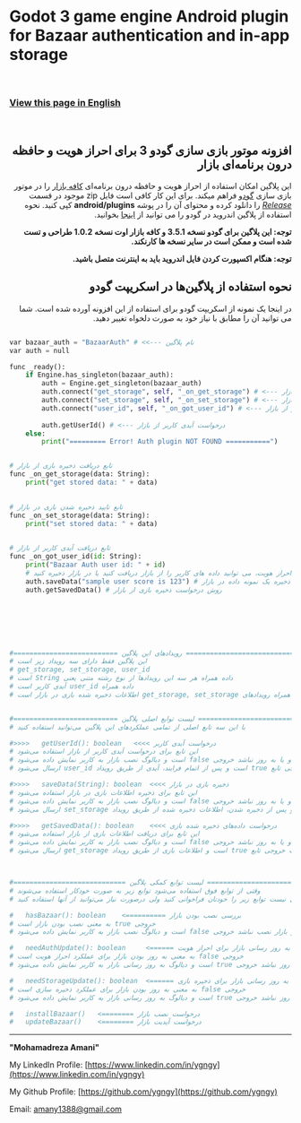 # Godot 3 game engine Android plugin for Bazaar authentication and in-app storage

<br>

### [View this page in English](README_EN.md)


<br>

<div dir="rtl">

## افزونه موتور بازی سازی گودو 3 برای احراز هویت و حافظه درون برنامه‌ای بازار


 
این پلاگین امکان استفاده از احراز هویت و حافظه درون برنامه‌ای   [کافه بازار](https://cafebazaar.ir) را در موتور بازی سازی [گودو](https://godotengine.org) فراهم میکند.
برای این کار کافی است فایل zip موجود در قسمت [*Release*](https://github.com/ygngy/godot-bazaar-auth/releases) را دانلود کرده و محتوای آن را در پوشه **android/plugins** کپی کنید. نحوه استفاده از پلاگین اندروید در گودو را می توانید از [اینجا](https://docs.godotengine.org/en/stable/tutorials/plugins/android/android_plugin.html#loading-and-using-an-android-plugin) بخوانید.


**توجه: این پلاگین برای گودو نسخه 3.5.1 و کافه بازار اوت نسخه 1.0.2 طراحی و تست شده است و ممکن است در سایر نسخه ها کارنکند.**


**توجه: هنگام اکسپورت کردن فایل اندروید باید به اینترنت متصل باشید.**
<br>

## نحوه استفاده از پلاگین‌ها در اسکریپت گودو 

در اینجا یک نمونه از اسکریپت گودو برای استفاده از این افزونه آورده شده است. شما می توانید آن را مطابق با نیاز خود به صورت دلخواه تغییر دهید.

</div>

```python

var bazaar_auth = "BazaarAuth" # <<--- نام پلاگین
var auth = null

func _ready():
	if Engine.has_singleton(bazaar_auth):
		auth = Engine.get_singleton(bazaar_auth)
		auth.connect("get_storage", self, "_on_get_storage") # <--- رویداد دریافت ذخیره بازی از بازار
		auth.connect("set_storage", self, "_on_set_storage") # <--- رویداد تایید ذخیره شدن در بازار
		auth.connect("user_id", self, "_on_got_user_id") # <--- رویداد دریافت آیدی کاربر از بازار 
		
		auth.getUserId() # <--- درخواست آیدی کاربر از بازار
	else:
		print("========= Error! Auth plugin NOT FOUND ===========")


# تابع دریافت ذخیره بازی از بازار
func _on_get_storage(data: String):
	print("get stored data: " + data)
	

# تابع تایید ذخیره شدن بازی در بازار
func _on_set_storage(data: String):
	print("set stored data: " + data)
	

# تابع دریافت آیدی کاربر از بازار
func _on_got_user_id(id: String):
	print("Bazaar Auth user id: " + id)
	# پس از احراز هویت، می توانید داده های کاربر را از بازار دریافت کنید یا در بازار ذخیره کنید
	auth.saveData("sample user score is 123") # روش ذخیره یک نمونه داده در بازار
	auth.getSavedData() # روش درخواست ذخیره بازی از بازار







#========================== رویدادهای این پلاگین ========================================
# این پلاگین فقط دارای سه رویداد زیر است
# get_storage, set_storage, user_id
# است String داده همراه هر سه این رویدادها از نوع رشته متنی یعنی
# آیدی کاربر است user_id داده همراه
# اطلاعات ذخیره شده بازی در بازار است get_storage, set_storage و داده همراه رویدادهای 


#========================== لیست توابع اصلی پلاگین ======================================
# با این سه تابع اصلی از تمامی عملکردهای این پلاگین می‌توانید استفاده کنید

#>>>>   getUserId(): boolean   <<<< درخواست آیدی کاربر 
# این تابع برای درخواست آیدی کاربر از بازار استفاده می‌شود
# است و دیالوگ نصب بازار به کاربر نمایش داده می‌شود false درصورتی که بازار نصب نباشد و یا به روز نباشد خروجی
# ارسال می‌شود user_id است و پس از اتمام فرایند، آیدی از طریق رویداد true ولی درصورتی که فرایند دریافت آیدی شروع شود خروجی تابع

#>>>>   saveData(String): boolean  <<<< ذخیره بازی در بازار
# این تابع برای ذخیره اطلاعات بازی در بازار استفاده می‌شود
# است و دیالوگ نصب بازار به کاربر نمایش داده می‌شود false درصورتی که بازار نصب نباشد و یا به روز نباشد خروجی
# ارسال می‌شود set_storage است و پس از ذخیره شدن، اطلاعات ذخیره شده از طریق رویداد true درغیر اینصورت خروجی تابع

#>>>>   getSavedData(): boolean    <<<< درخواست داده‌های ذخیره شده بازی
# این تابع برای دریافت اطلاعات بازی از بازار استفاده می‌شود
# است و دیالوگ نصب بازار به کاربر نمایش داده می‌شود false درصورتی که بازار نصب نباشد و یا به روز نباشد خروجی
# ارسال می‌شود get_storage است و اطلاعات بازی از طریق رویداد true درغیر اینصورت خروجی تابع



#============================ لیست توابع کمکی پلاگین ==========================================
# وقتی از توابع فوق استفاده می‌شود توابع زیر به صورت خودکار استفاده می‌شوند 
# پس نیازی نیست توابع زیر را خودتان فراخوانی کنید ولی درصورت نیاز می‌توانید از آنها استفاده کنید

#   hasBazaar(): boolean    <========== بررسی نصب بودن بازار
# به معنی نصب بودن بازار است true خروجی
# است و دیالوگ نصب بازار به کاربر نمایش داده می‌شود false ولی اگر بازار نصب نباشد خروجی

#   needAuthUpdate(): boolean     <====== بررسی لزوم به روز رسانی بازار برای احراز هویت
# به معنی به روز بودن بازار برای عملکرد احراز هویت است false خروجی
# است و دیالوگ به روز رسانی بازار به کاربر نمایش داده می‌شود true ولی اگر بازار به روز نباشد خروجی

#   needStorageUpdate(): boolean  <====== بررسی لزوم به روز رسانی بازار برای ذخیره بازی
# به معنی به روز بودن بازار برای عملکرد ذخیره سازی است false خروجی
# است و دیالوگ به روز رسانی بازار به کاربر نمایش داده می‌شود true ولی اگر بازار به روز نباشد خروجی

#   installBazaar()   <======== درخواست نصب بازار
#   updateBazaar()    <======== درخواست آپدیت بازار


```


---------------------------------------------------------------------------


**"Mohamadreza Amani"**  

My LinkedIn Profile: [https://www.linkedin.com/in/ygngy](https://www.linkedin.com/in/ygngy)

My Github Profile: [https://github.com/ygngy](https://github.com/ygngy)  

Email:  [amany1388@gmail.com](mailto:amany1388@gmail.com)